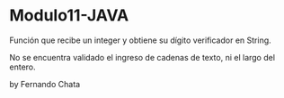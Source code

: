 # Modulo11-JAVA

Función que recibe un integer y obtiene su dígito verificador en String.

No se encuentra validado el ingreso de cadenas de texto, ni el largo del entero.

by Fernando Chata
